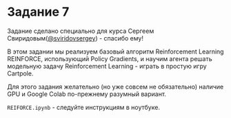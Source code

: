 # Задание 7

Задание сделано специально для курса Сергеем Свиридовым([@sviridovsergey](https://twitter.com/sviridovsergey)) - спасибо ему!

В этом задании мы реализуем базовый алгоритм Reinforcement Learning REINFORCE, использующий Policy Gradients, и научим агента решать модельную задачу Reinforcement Learning - играть в простую игру Cartpole.

Для этого задания желательно (но уже совсем не обязательно) наличие GPU и Google Colab по-прежнему разумный вариант.

`REIFORCE.ipynb` - следуйте инструкциям в ноутбуке.
